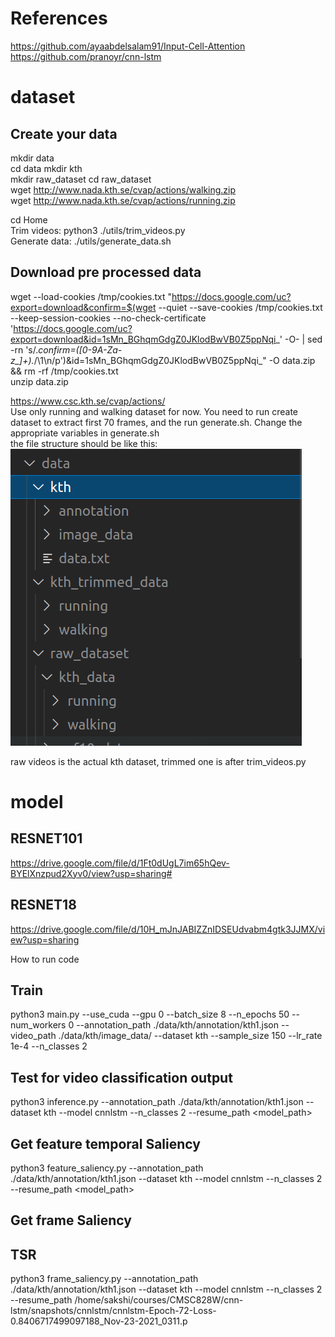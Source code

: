 # References 
https://github.com/ayaabdelsalam91/Input-Cell-Attention       
https://github.com/pranoyr/cnn-lstm     

# dataset
## Create your data
mkdir data    
cd data
mkdir kth    
mkdir raw_dataset
cd raw_dataset     
wget http://www.nada.kth.se/cvap/actions/walking.zip     
wget http://www.nada.kth.se/cvap/actions/running.zip


cd Home    
Trim videos:  python3 ./utils/trim_videos.py       
Generate data: ./utils/generate_data.sh 
  


## Download pre processed data
wget --load-cookies /tmp/cookies.txt "https://docs.google.com/uc?export=download&confirm=$(wget --quiet --save-cookies /tmp/cookies.txt --keep-session-cookies --no-check-certificate 'https://docs.google.com/uc?export=download&id=1sMn_BGhqmGdgZ0JKlodBwVB0Z5ppNqi_' -O- | sed -rn 's/.*confirm=([0-9A-Za-z_]+).*/\1\n/p')&id=1sMn_BGhqmGdgZ0JKlodBwVB0Z5ppNqi_" -O data.zip && rm -rf /tmp/cookies.txt       
unzip data.zip




https://www.csc.kth.se/cvap/actions/     
Use only running and walking dataset for now.
You need to run create dataset to extract first 70 frames, and the run generate.sh. Change the appropriate variables in generate.sh     
the file structure should be like this:
![alt text](https://github.com/sakshikakde/interpretability_of_lstm/blob/kth/doc_images/Screenshot%20from%202021-11-22%2016-48-26.png)


raw videos is the actual kth dataset,
trimmed one is after trim_videos.py


# model
## RESNET101     

https://drive.google.com/file/d/1Ft0dUgL7im65hQev-BYElXnzpud2Xyv0/view?usp=sharing# 

## RESNET18
https://drive.google.com/file/d/10H_mJnJABIZZnIDSEUdvabm4gtk3JJMX/view?usp=sharing

How to run code 
## Train

python3 main.py --use_cuda --gpu 0 --batch_size 8 --n_epochs 50 --num_workers 0  --annotation_path ./data/kth/annotation/kth1.json --video_path ./data/kth/image_data/  --dataset kth --sample_size 150 --lr_rate 1e-4 --n_classes 2

## Test for video classification output 
 python3 inference.py  --annotation_path ./data/kth/annotation/kth1.json  --dataset kth --model cnnlstm --n_classes 2 --resume_path <model_path>
    
## Get feature temporal Saliency
python3 feature_saliency.py  --annotation_path ./data/kth/annotation/kth1.json  --dataset kth --model cnnlstm --n_classes 2 --resume_path <model_path>

## Get frame Saliency
## TSR
python3 frame_saliency.py  --annotation_path ./data/kth/annotation/kth1.json  --dataset kth --model cnnlstm --n_classes 2 --resume_path /home/sakshi/courses/CMSC828W/cnn-lstm/snapshots/cnnlstm/cnnlstm-Epoch-72-Loss-0.8406717499097188_Nov-23-2021_0311.p
    
<!-- ## new model
https://drive.google.com/file/d/11KT6b9pKAwP7zUBMyrJDlZRsG8qsTD5f/view?usp=sharingS -->






